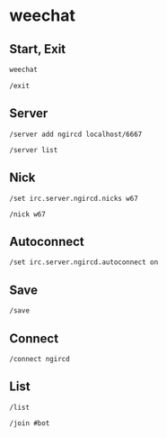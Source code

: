 # weechat

## Start, Exit

```bash
weechat
```

```weechat
/exit
```

## Server

```weechat
/server add ngircd localhost/6667
```

```weechat
/server list
```

## Nick

```weechat
/set irc.server.ngircd.nicks w67
```

```weechat
/nick w67
```

## Autoconnect

```weechat
/set irc.server.ngircd.autoconnect on
```

## Save

```weechat
/save
```

## Connect

```weechat
/connect ngircd
```

## List

```weechat
/list
```

```weechat
/join #bot
```
